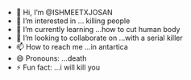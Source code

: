 - 👋 Hi, I’m @ISHMEETXJOSAN
- 👀 I’m interested in ... killing people
- 🌱 I’m currently learning ...how to cut human body
- 💞️ I’m looking to collaborate on ...with a serial killer
- 📫 How to reach me ...in antartica
- 😄 Pronouns: ...death
- ⚡ Fun fact: ...i will kill you

<!---
ISHMEETXJOSAN/ISHMEETXJOSAN is a ✨ special ✨ repository because its `README.md` (this file) appears on your GitHub profile.
You can click the Preview link to take a look at your changes.
--->
